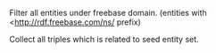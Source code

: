 Filter all entities under freebase domain. (entities with <http://rdf.freebase.com/ns/ prefix)

Collect all triples which is related to seed entity set.
